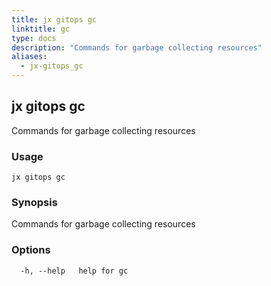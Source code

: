 ```yaml
---
title: jx gitops gc
linktitle: gc
type: docs
description: "Commands for garbage collecting resources"
aliases:
  - jx-gitops_gc
---
```


## jx gitops gc

Commands for garbage collecting resources

### Usage

```
jx gitops gc
```

### Synopsis

Commands for garbage collecting resources

### Options

```
  -h, --help   help for gc
```

